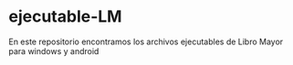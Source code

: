 # ejecutable-LM
En este repositorio encontramos los archivos ejecutables de Libro Mayor para windows y android
